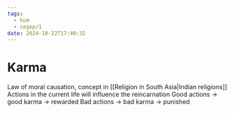 ```yaml
---
tags:
  - hum
  - cegep/1
date: 2024-10-22T17:40:32
---
```


# Karma

Law of moral causation, concept in [[Religion in South Asia|Indian religions]]
Actions in the current life will influence the reincarnation
Good actions -> good karma -> rewarded
Bad actions -> bad karma -> punished

